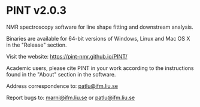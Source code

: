# PINT v2.0.3
NMR spectroscopy software for line shape fitting and downstream analysis.

Binaries are available for 64-bit versions of Windows, Linux and Mac OS X in the "Release" section.

Visit the website: https://pint-nmr.github.io/PINT/

Academic users, please cite PINT in your work according to the instructions found in the "About" section in the software.

Address correspondence to: patlu@ifm.liu.se

Report bugs to: marni@ifm.liu.se or patlu@ifm.liu.se
